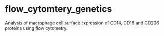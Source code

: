 # flow_cytomtery_genetics
Analysis of macrophage cell surface expression of CD14, CD16 and CD206 proteins using flow cytometry.
